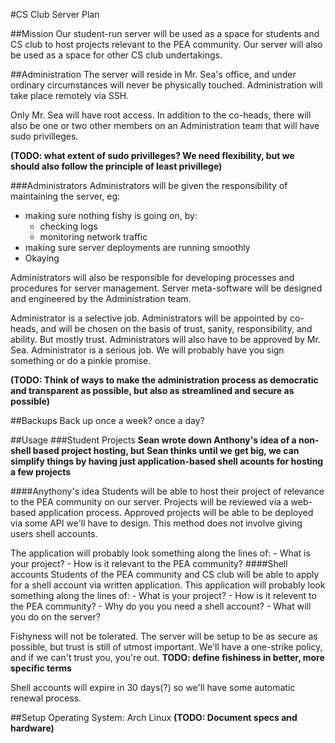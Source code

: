 #CS Club Server Plan

##Mission
Our student-run server will be used as a space for students and CS club to host projects relevant to the PEA community. Our server will also be used as a space for other CS club undertakings.

##Administration
The server will reside in Mr. Sea's office, and under ordinary circumstances will never be physically touched. Administration will take place remotely via SSH.

Only Mr. Sea will have root access. In addition to the co-heads, there will also be one or two other members on an Administration team that will have sudo privilleges. 

__(TODO: what extent of sudo privilleges? We need flexibility, but we should also follow the principle of least privillege)__

###Administrators
Administrators will be given the responsibility of maintaining the server, eg:
- making sure nothing fishy is going on, by:
	- checking logs
	- monitoring network traffic
- making sure server deployments are running smoothly
- Okaying

Administrators will also be responsible for developing processes and procedures for server management. Server meta-software will be designed and engineered by the Administration team.


Administrator is a selective job. Administrators will be appointed by co-heads, and will be chosen on the basis of trust, sanity, responsibility, and ability. But mostly trust. Administrators will also have to be approved by Mr. Sea.
Administrator is a serious job. We will probably have you sign something or do a pinkie promise.

__(TODO: Think of ways to make the administration process as democratic and transparent as possible, but also as streamlined and secure as possible)__

##Backups
Back up once a week? once a day?

##Usage
###Student Projects
__Sean wrote down Anthony's idea of a non-shell based project hosting, but Sean thinks until we get big, we can simplify things by having just application-based shell acounts for hosting a few projects__

####Anythony's idea
Students will be able to host their project of relevance to the PEA community on our server.
Projects will be reviewed via a web-based application process. Approved projects will be able to be deployed via some API we'll have to design. This method does not involve giving users shell accounts.

The application will probably look something along the lines of:
	- What is your project?
	- How is it relevant to the PEA community?
####Shell accounts
Students of the PEA community and CS club will be able to apply for a shell account via written application. This application will probably look something along the lines of:
	- What is your project?
	- How is it relevent to the PEA community?
	- Why do you you need a shell account?
	- What will you do on the server?

Fishyness will not be tolerated. The server will be setup to be as secure as possible, but trust is still of utmost important. We'll have a one-strike policy, and if we can't trust you, you're out.
__TODO: define fishiness in better, more specific terms__

Shell accounts will expire in 30 days(?) so we'll have some automatic renewal process.

##Setup
Operating System: Arch Linux
__(TODO: Document specs and hardware)__





